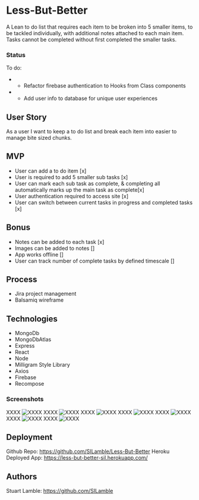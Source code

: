 # Less-But-Better

A Lean to do list that requires each item to be broken into 5 smaller items, to be tackled individually, with additional notes attached to each main item. Tasks cannot be completed without first completed the smaller tasks.

### Status

To do:

* * Refactor firebase authentication to Hooks from Class components
* * Add user info to database for unique user experiences

## User Story

As a user I want to keep a to do list and break each item into easier to manage bite sized chunks.

## MVP

* User can add a to do item [x]
* User is required to add 5 smaller sub tasks [x]
* User can mark each sub task as complete, & completing all automatically marks up the main task as complete[x]
* User authentication required to access site [x]
* User can switch between current tasks in progress and completed tasks [x]

## Bonus

* Notes can be added to each task [x]
* Images can be added to notes []
* App works offline []
* User can track number of complete tasks by defined timescale []

## Process

* Jira project management
* Balsamiq wireframe 

## Technologies

* MongoDb
* MongoDbAtlas
* Express
* React
* Node
* Milligram Style Library 
* Axios
* Firebase
* Recompose

### Screenshots

XXXX
![XXXX]()
XXXX
![XXXX]()
XXXX
![XXXX]()
XXXX
![XXXX]()
XXXX
![XXXX]()
XXXX
![XXXX]()
XXXX
![XXXX]()

## Deployment

Github Repo: https://github.com/SILamble/Less-But-Better
Heroku Deployed App: https://less-but-better-sil.herokuapp.com/

## Authors

Stuart Lamble: https://github.com/SILamble